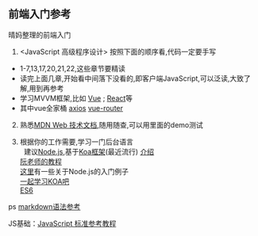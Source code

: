 ## 前端入门参考
晴妈整理的前端入门
1. <JavaScript 高级程序设计> 按照下面的顺序看,代码一定要手写  
 - 1-7,13,17,20,21,22,这些章节要精读 
 - 读完上面几章,开始看中间落下没看的,即客户端JavaScript,可以泛读,大致了解,用到再参考    
 - 学习MVVM框架,比如 [Vue](https://cn.vuejs.org/v2/guide/) ; [React](https://reactjs.org/)等  
 - 其中vue全家桶 [axios](https://github.com/axios/axios) [vue-router](https://github.com/vuejs/vue-router)
  
2. 熟悉[MDN Web 技术文档](https://developer.mozilla.org/zh-CN/docs/Web/JavaScript),随用随查,可以用里面的demo测试   

3. 根据你的工作需要,学习一门后台语言     
   建议[Node.js](http://nodejs.cn/api/),基于[Koa框架](https://github.com/demopark/koa-docs-Zh-CN)(最近流行) 
[介绍](https://koa.bootcss.com/#application)      
[阮老师的教程](http://www.ruanyifeng.com/blog/2017/08/koa.html)     
[这里](https://github.com/alsotang/node-lessons)有一些关于Node.js的入门例子   
[一起学习KOA吧](https://github.com/17koa/koa-generator-examples)  
[ES6](http://es6.ruanyifeng.com/#docs/async)  

 ps [markdown语法参考](https://github.com/dongshaohan/ReadMe)    
 
JS基础：[JavaScript 标准参考教程](http://javascript.ruanyifeng.com/)    
